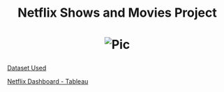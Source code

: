 # <p align="center">Netflix Shows and Movies Project</p>
# <p align="center">![Pic](https://i.ibb.co/Q81WwRN/92399716.jpg)</p>

[Dataset Used](https://www.kaggle.com/datasets/victorsoeiro/netflix-tv-shows-and-movies?select=titles.csv)

[Netflix Dashboard - Tableau](https://public.tableau.com/app/profile/sharif.athar/viz/NetflixShowsMoviesDashboard/Dashboard1)
